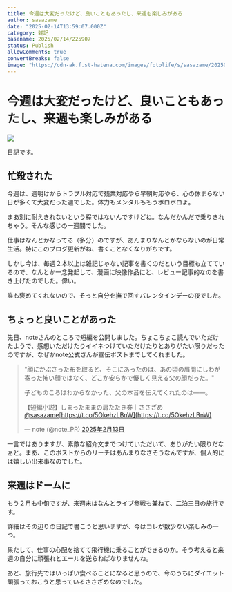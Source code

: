 ```yaml
---
title: 今週は大変だったけど、良いこともあったし、来週も楽しみがある
author: sasazame
date: "2025-02-14T13:59:07.000Z"
category: 雑記
basename: 2025/02/14/225907
status: Publish
allowComments: true
convertBreaks: false
image: "https://cdn-ak.f.st-hatena.com/images/fotolife/s/sasazame/20250214/20250214222633.png"
---
```

# 今週は大変だったけど、良いこともあったし、来週も楽しみがある

![](https://cdn-ak.f.st-hatena.com/images/fotolife/s/sasazame/20250214/20250214222633.png)

日記です。

<!-- Extended Body -->

## 忙殺された

今週は、週明けからトラブル対応で残業対応やら早朝対応やら、心の休まらない日が多くて大変だった週でした。体力もメンタルももうボロボロよ。

まあ別に耐えきれないという程ではないんですけどね。なんだかんだで乗りきれちゃう。そんな感じの一週間でした。

仕事はなんとかなってる（多分）のですが、あんまりなんとかならないのが日常生活。特にこのブログ更新がね、書くことなくなりがちです。

しかし今は、毎週２本以上は雑記じゃない記事を書くのだという目標も立てているので、なんとか一念発起して、漫画に映像作品にと、レビュー記事的なのを書き上げたのでした。偉い。

誰も褒めてくれないので、そっと自分を撫で回すバレンタインデーの夜でした。

## ちょっと良いことがあった

先日、noteさんのところで短編を公開しました。ちょこちょこ読んでいただけたようで、感想いただけたりイイネつけていただけたりとありがたい限りだったのですが、なぜかnote公式さんが宣伝ポストまでしてくれました。

> "顔にかぶさった布を取ると、そこにあったのは、あの頃の眉間にしわが寄った怖い顔ではなく、どこか安らかで優しく見える父の顔だった。"  
>   
> 子どものころはわからなかった、父の本音を伝えてくれたのは——。  
>   
> 【短編小説】しまったままの肩たたき券｜ささざめ [@sasazame](https://twitter.com/sasazame?ref_src=twsrc%5Etfw)[https://t.co/5OkehzLBnW](https://t.co/5OkehzLBnW)
> 
> — note (@note\_PR) [2025年2月13日](https://twitter.com/note_PR/status/1889993113172893900?ref_src=twsrc%5Etfw)

一言ではありますが、素敵な紹介文までつけていただいて、ありがたい限りだなぁと。まあ、このポストからのリーチはあんまりなさそうなんですが、個人的には嬉しい出来事なのでした。

## 来週はドームに

もう２月も中旬ですが、来週末はなんとライブ参戦も兼ねて、二泊三日の旅行です。

詳細はその辺りの日記で書こうと思いますが、今はコレが数少ない楽しみの一つ。

果たして、仕事の心配を捨てて飛行機に乗ることができるのか。そう考えると来週の自分に頑張れとエールを送らねばなりませんね。

あと、旅行先ではいっぱい食べることになると思うので、今のうちにダイエット頑張っておこうと思っているささざめなのでした。